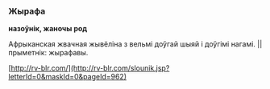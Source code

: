 ### Жырафа
**назоўнік, жаночы род**

Афрыканская жвачная жывёліна з вельмі доўгай шыяй і доўгімі нагамі. || прыметнік: жырафавы.

<a rel="author">[http://rv-blr.com/](http://rv-blr.com/slounik.jsp?letterId=0&maskId=0&pageId=962)</a>
